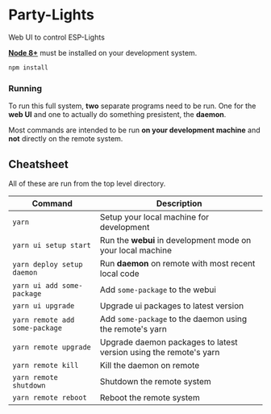 # Party-Lights

Web UI to control ESP-Lights

[**Node 8+**](https://nodejs.org/en/download) must be installed on your development system.

```bash
npm install
```

### Running

To run this full system, **two** separate programs need to be run.
One for the **web UI** and one to actually do something presistent, the **daemon**.

Most commands are intended to be run **on your development machine** and **not** directly on the remote system.

## Cheatsheet

All of these are run from the top level directory.

| Command                        | Description                                                 |
| ------------------------------ | ----------------------------------------------------------- |
| `yarn`                         | Setup your local machine for development                    |
| `yarn ui setup start`       | Run the **webui** in development mode on your local machine |
| `yarn deploy setup daemon`     | Run **daemon** on remote with most recent local code        |
| `yarn ui add some-package`     | Add `some-package` to the webui                             |
| `yarn ui upgrade`              | Upgrade ui packages to latest version                       |
| `yarn remote add some-package` | Add `some-package` to the daemon using the remote's yarn               |
| `yarn remote upgrade`          | Upgrade daemon packages to latest version using the remote's yarn       |
| `yarn remote kill`             | Kill the daemon on remote                                   |
| `yarn remote shutdown`         | Shutdown the remote system                            |
| `yarn remote reboot`           | Reboot the remote system                              |
